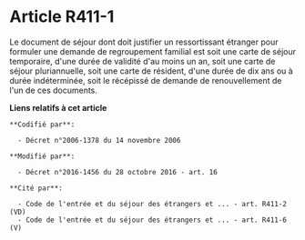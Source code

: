 # Article R411-1

Le document de séjour dont doit justifier un ressortissant étranger pour formuler une demande de regroupement familial est
soit une carte de séjour temporaire, d'une durée de validité d'au moins un an, soit une carte de séjour pluriannuelle, soit
une carte de résident, d'une durée de dix ans ou à durée indéterminée, soit le récépissé de demande de renouvellement de l'un
de ces documents.

**Liens relatifs à cet article**

	**Codifié par**:

	  - Décret n°2006-1378 du 14 novembre 2006

	**Modifié par**:

	  - Décret n°2016-1456 du 28 octobre 2016 - art. 16

	**Cité par**:

	  - Code de l'entrée et du séjour des étrangers et ... - art. R411-2 (VD)
	  - Code de l'entrée et du séjour des étrangers et ... - art. R411-6 (V)
